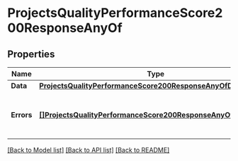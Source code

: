# ProjectsQualityPerformanceScore200ResponseAnyOf

## Properties

Name | Type | Description | Notes
------------ | ------------- | ------------- | -------------
**Data** | [**ProjectsQualityPerformanceScore200ResponseAnyOfData**](ProjectsQualityPerformanceScore200ResponseAnyOfData.md) |  | [optional] 
**Errors** | [**[]ProjectsQualityPerformanceScore200ResponseAnyOfErrorsInner**](ProjectsQualityPerformanceScore200ResponseAnyOfErrorsInner.md) | Array of errors for any failing translation IDs | [optional] 

[[Back to Model list]](../README.md#documentation-for-models) [[Back to API list]](../README.md#documentation-for-api-endpoints) [[Back to README]](../README.md)


